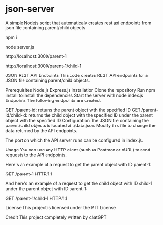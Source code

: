 # json-server
A simple Nodejs script that automaticaly creates rest api endpoints from json file containing parent/child objects


npm i

node server.js


http://localhost:3000/parent-1

http://localhost:3000/parent-1/child-1


JSON REST API Endpoints
This code creates REST API endpoints for a JSON file containing parent/child objects.

Prerequisites
Node.js
Express.js
Installation
Clone the repository
Run npm install to install the dependencies
Start the server with node index.js
Endpoints
The following endpoints are created:

GET /parent-id: returns the parent object with the specified ID
GET /parent-id/child-id: returns the child object with the specified ID under the parent object with the specified ID
Configuration
The JSON file containing the parent/child objects is located at ./data.json. Modify this file to change the data returned by the API endpoints.

The port on which the API server runs can be configured in index.js.

Usage
You can use any HTTP client (such as Postman or cURL) to send requests to the API endpoints.

Here's an example of a request to get the parent object with ID parent-1:

GET /parent-1 HTTP/1.1


And here's an example of a request to get the child object with ID child-1 under the parent object with ID parent-1:

GET /parent-1/child-1 HTTP/1.1


License
This project is licensed under the MIT License.

Credit
This project completely written by chatGPT
